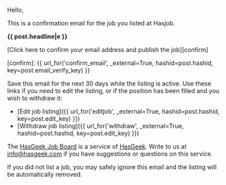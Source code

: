 Hello,

This is a confirmation email for the job you listed at Hasjob.

**{{ post.headline|e }}**

[Click here to confirm your email address and publish the job][confirm]

[confirm]: {{ url_for('confirm_email', _external=True, hashid=post.hashid, key=post.email_verify_key) }}

Save this email for the next 30 days while the listing is active. Use these
links if you need to edit the listing, or if the position has been filled
and you wish to withdraw it:

* [Edit job listing]({{ url_for('editjob', _external=True, hashid=post.hashid, key=post.edit_key) }})
* [Withdraw job listing]({{ url_for('withdraw', _external=True, hashid=post.hashid, key=post.edit_key) }})

The [HasGeek Job Board][jb] is a service of [HasGeek][hg]. Write to us at
info@hasgeek.com if you have suggestions or questions on this service.

[jb]: https://jobs.hasgeek.com
[hg]: https://hasgeek.com

If you did not list a job, you may safely ignore this email and the listing
will be automatically removed.

